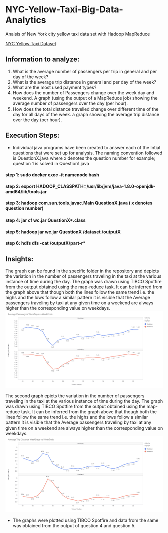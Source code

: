 # NYC-Yellow-Taxi-Big-Data-Analytics
Analsis of New York city yellow taxi data set with Hadoop MapReduce

[NYC Yellow Taxi Dataset](https://s3.amazonaws.com/nyc-tlc/trip+data/yellow_tripdata_2019-01.csv)

## Information to analyze:
1. What is the average number of passengers per trip in general and per day of the week?
2. What is the average trip distance in general and per day of the week?
3. What are the most used payment types?
4. How does the number of Passengers change over the week day and weekend. A graph (using the output of a MapReduce job) showing the average number of passengers over the day (per hour).
5. How does the total distance travelled change over different time of the day for all days of the week. a graph showing the average trip distance over the day (per hour).

## Execution Steps:
- Individual java programs have been created to answer each of the Intial questions that were set up for analysis. The naming convention followed is QuestionX.java where x denotes the question number 
	for example; question 1 is solved in Question1.java

#### step 1: sudo docker exec -it namenode bash
#### step 2: export HADOOP_CLASSPATH=/usr/lib/jvm/java-1.8.0-openjdk-amd64/lib/tools.jar  
#### step 3: hadoop com.sun.tools.javac.Main QuestionX.java ( x denotes question number)
#### step 4: jar cf wc.jar QuestionX*.class
#### step 5:  hadoop jar wc.jar QuestionX /dataset /outputX
#### step 6: hdfs dfs -cat /outputX/part-r*

## Insights:

The graph can be found in the specific folder in the repository and depicts the variation in the number of passengers traveling in the taxi at the various instance of time during the day. The graph was drawn using TIBCO Spotfire from the output obtained using the map-reduce task. It can be inferred from the graph above that though both the lines follow the same trend i.e. the highs and the lows follow a similar pattern it is visible that the Average passengers traveling by taxi at any given time on a weekend are always higher than the corresponding value on weekdays.
![HadoopOutput4](/output/HadoopOutput4.jpg)

The second graph epicts the variation in the number of passengers traveling in the taxi at the various instance of time during
the day. The graph was drawn using TIBCO Spotfire from the output obtained using the map-reduce task. It can be inferred from the graph
above that though both the lines follow the same trend i.e. the highs and the lows follow a similar pattern it is visible that the Average passengers traveling by taxi at any given time on a weekend are always higher than the corresponding value on weekdays.
![HadoopOutput5](/output/HadoopOutput5.jpg)
* The graphs were plotted using TIBCO Spotfire and data from the same was obtained from the output of question 4 and question 5. 
